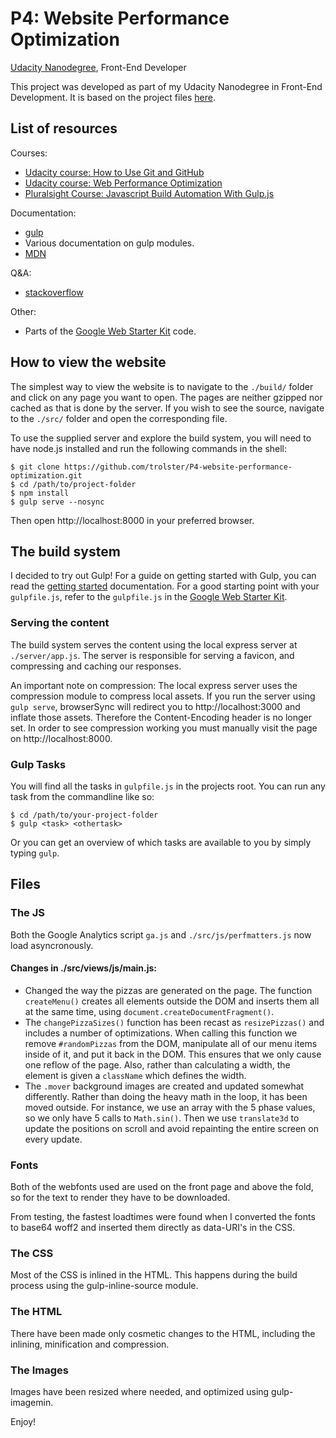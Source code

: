 # P4: Website Performance Optimization

[Udacity Nanodegree](https://www.udacity.com/nanodegree), Front-End Developer

This project was developed as part of my Udacity Nanodegree in Front-End Development. It is based on the project files [here](https://github.com/udacity/frontend-nanodegree-mobile-portfolio).

## List of resources

Courses:

* [Udacity course: How to Use Git and GitHub](https://www.udacity.com/course/ud775-nd)
* [Udacity course: Web Performance Optimization](https://www.udacity.com/course/ud884-nd)
* [Pluralsight Course: Javascript Build Automation With Gulp.js](http://www.pluralsight.com/courses/javascript-build-automation-gulpjs)

Documentation:

* [gulp](https://github.com/gulpjs/gulp/tree/master/docs)
* Various documentation on gulp modules.
* [MDN](https://developer.mozilla.org/en-US/)

Q&A:

* [stackoverflow](http://stackoverflow.com)

Other:

* Parts of the [Google Web Starter Kit](https://github.com/google/web-starter-kit/releases/tag/v0.5.4) code.

## How to view the website

The simplest way to view the website is to navigate to the `./build/` folder and click on any page you want to open. The pages are neither gzipped nor cached as that is done by the server. If you wish to see the source, navigate to the `./src/` folder and open the corresponding file.

To use the supplied server and explore the build system, you will need to have node.js installed and run the following commands in the shell:

  ``` shell
  $ git clone https://github.com/trolster/P4-website-performance-optimization.git
  $ cd /path/to/project-folder
  $ npm install
  $ gulp serve --nosync
  ```
Then open http://localhost:8000 in your preferred browser.

## The build system

I decided to try out Gulp! For a guide on getting started with Gulp, you can read the [getting started](https://github.com/gulpjs/gulp/blob/master/docs/getting-started.md) documentation. For a good starting point with your `gulpfile.js`, refer to the `gulpfile.js` in the [Google Web Starter Kit](https://github.com/google/web-starter-kit/releases/tag/v0.5.4).

### Serving the content

The build system serves the content using the local express server at `./server/app.js`. The server is responsible for serving a favicon, and compressing and caching our responses.

An important note on compression: The local express server uses the compression module to compress local assets. If you run the server using `gulp serve`, browserSync will redirect you to http://localhost:3000 and inflate those assets. Therefore the Content-Encoding header is no longer set. In order to see compression working you must manually visit the page on http://localhost:8000.

### Gulp Tasks

You will find all the tasks in `gulpfile.js` in the projects root. You can run any task from the commandline like so:

  ``` shell
  $ cd /path/to/your-project-folder
  $ gulp <task> <othertask>
  ```
Or you can get an overview of which tasks are available to you by simply typing `gulp`.

## Files

### The JS

Both the Google Analytics script `ga.js` and `./src/js/perfmatters.js` now load asyncronously.

#### Changes in ./src/views/js/main.js:

* Changed the way the pizzas are generated on the page. The function `createMenu()` creates all elements outside the DOM and inserts them all at the same time, using `document.createDocumentFragment()`.
* The `changePizzaSizes()` function has been recast as `resizePizzas()` and includes a number of optimizations. When calling this function we remove `#randomPizzas` from the DOM, manipulate all of our menu items inside of it, and put it back in the DOM. This ensures that we only cause one reflow of the page. Also, rather than calculating a width, the element is given a `className` which defines the width.
* The `.mover` background images are created and updated somewhat differently. Rather than doing the heavy math in the loop, it has been moved outside. For instance, we use an array with the 5 phase values, so we only have 5 calls to `Math.sin()`. Then we use `translate3d` to update the positions on scroll and avoid repainting the entire screen on every update.

### Fonts

Both of the webfonts used are used on the front page and above the fold, so for the text to render they have to be downloaded.

From testing, the fastest loadtimes were found when I converted the fonts to base64 woff2 and inserted them directly as data-URI's in the CSS.

### The CSS

Most of the CSS is inlined in the HTML. This happens during the build process using the gulp-inline-source module.

### The HTML

There have been made only cosmetic changes to the HTML, including the inlining, minification and compression.

### The Images

Images have been resized where needed, and optimized using gulp-imagemin.

Enjoy!
